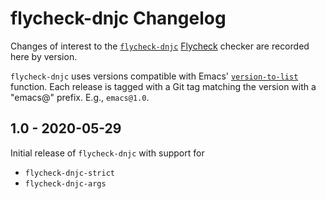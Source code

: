 # flycheck-dnjc Changelog #

Changes of interest to the [`flycheck-dnjc`][dnjc] [Flycheck] checker are
recorded here by version.

`flycheck-dnjc` uses versions compatible with Emacs'
[`version-to-list`][package-basics] function. Each release is tagged with a
Git tag matching the version with a "emacs@" prefix. E.g., `emacs@1.0`.

## 1.0 - 2020-05-29 ##

Initial release of `flycheck-dnjc` with support for

* `flycheck-dnjc-strict`
* `flycheck-dnjc-args`

[dnjc]: https://www.thebluepolicebox.com/dnjc/
[flycheck]: https://www.flycheck.org/
[package-basics]: https://www.gnu.org/software/emacs/manual/html_node/elisp/Packaging-Basics.html

